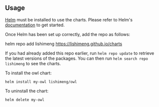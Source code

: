 ## Usage

[Helm](https://helm.sh) must be installed to use the charts.  Please refer to
Helm's [documentation](https://helm.sh/docs) to get started.

Once Helm has been set up correctly, add the repo as follows:

  helm repo add lishimeng https://lishimeng.github.io/charts

If you had already added this repo earlier, run `helm repo update` to retrieve
the latest versions of the packages.  You can then run `helm search repo
lishimeng` to see the charts.

To install the owl chart:

    helm install my-owl lishimeng/owl

To uninstall the chart:

    helm delete my-owl
